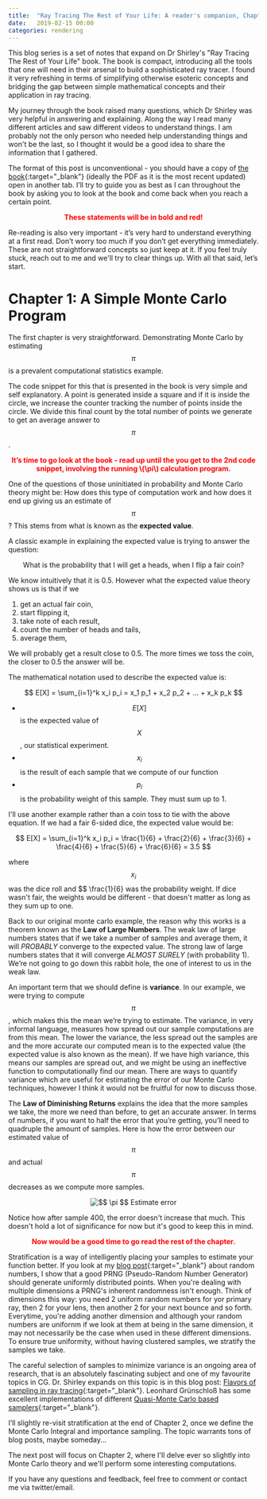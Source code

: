 ```yaml
---
title:  "Ray Tracing The Rest of Your Life: A reader's companion, Chapter 1"
date:   2019-02-15 00:00
categories: rendering
---
```

This blog series is a set of notes that expand on Dr Shirley's "Ray Tracing The Rest of Your Life" book. The book is compact, introducing all the tools that one will need in their arsenal to build a sophisticated ray tracer. I found it very refreshing in terms of simplifying otherwise esoteric concepts and bridging the gap between simple mathematical concepts and their application in ray tracing. 

My journey through the book raised many questions, which Dr Shirley was very helpful in answering and explaining. Along the way I read many different articles and saw different videos to understand things. I am probably not the only person who needed help understanding things and won't be the last, so I thought it would be a good idea to share the information that I gathered.

The format of this post is unconventional  - you should have a copy of [the book](http://www.realtimerendering.com/raytracing/Ray%20Tracing_%20the%20Rest%20of%20Your%20Life.pdf){:target="_blank"} (ideally the PDF as it is the most recent updated) open in another tab. I’ll try to guide you as best as I can throughout the book by asking you to look at the book and come back when you reach a certain point.
<p align="center" style="color:red;">
<b>These statements will be in bold and red! </b></p>

Re-reading is also very important - it’s very hard to understand everything at a first read. Don’t worry too much if you don’t get everything immediately. These are not straightforward concepts so just keep at it. If you feel truly stuck, reach out to me and we'll try to clear things up. With all that said, let’s start.

# Chapter 1: A Simple Monte Carlo Program

The first chapter is very straightforward. Demonstrating Monte Carlo by estimating $$ \pi $$ is a prevalent computational statistics example.

The code snippet for this that is presented in the book is very simple and self explanatory. A point is generated inside a square and if it is inside the circle, we increase the counter tracking the number of points inside the circle. We divide this final count by the total number of points we generate to get an average answer to $$ \pi $$. 

<p align="center" style="color:red;">
<b>
It’s time to go look at the book - read up until the you get to the 2nd code snippet, involving the running \(\pi\) calculation program.
</b>
</p>

One of the questions of those uninitiated in probability and Monte Carlo theory might be: How does this type of computation work and how does it end up giving us an estimate of $$ \pi $$? This stems from what is known as the **expected value**. 

A classic example in explaining the expected value is trying to answer the question: 

<p align="center">
What is the probability that I will get a heads, when I flip a fair coin?
</p>

We know intuitively that it is 0.5. However what the expected value theory shows us is that if we 

1. get an actual fair coin, 
2. start flipping it, 
3. take note of each result, 
4. count the number of heads and tails, 
5. average them, 

We will probably get a result close to 0.5. The more times we toss the coin, the closer to 0.5 the answer will be.

The mathematical notation used to describe the expected value is:

$$
E[X] = \sum_{i=1}^k x_i p_i = x_1 p_1 + x_2 p_2 + ... + x_k p_k
$$

* $$ E[X] $$ is the expected value of $$ X $$, our statistical experiment.
* $$ x_i $$ is the result of each sample that we compute of our function
* $$ p_i $$ is the probability weight of this sample. They must sum up to 1.

I'll use another example rather than a coin toss to tie with the above equation. If we had a fair 6-sided dice, the expected value would be:

$$
E[X] = \sum_{i=1}^k x_i p_i = \frac{1}{6} + \frac{2}{6} + \frac{3}{6} +  \frac{4}{6} + \frac{5}{6} + \frac{6}{6} = 3.5
$$ 

where $$ x_i $$ was the dice roll and $$ \frac{1}{6} was the probability weight. If dice wasn't fair, the weights would be different - that doesn't matter as long as they sum up to one.

Back to our original monte carlo example, the reason why this works is a theorem known as the **Law of Large Numbers**. The weak law of large numbers states that if we take a number of samples and average them, it will *PROBABLY* converge to the expected value. The strong law of large numbers states that it will converge *ALMOST SURELY* (with probability 1). We’re not going to go down this rabbit hole, the one of interest to us in the weak law.

An important term that we should define is **variance**. In our example, we were trying to compute $$ \pi $$, which makes this  the mean we’re trying to estimate. The variance, in very informal language, measures how spread out our sample computations are from this mean. The lower the variance, the less spread out the samples are and the more accurate our computed mean is to the expected value (the expected value is also known as the mean). If we have high variance, this means our samples are spread out, and we might be using an ineffective function to computationally find our mean. There are ways to quantify variance which are useful for estimating the error of our Monte Carlo techniques, however I think it would not be fruitful for now to discuss those.

The **Law of Diminishing Returns** explains the idea that the more samples we take, the more we need than before, to get an accurate answer.  In terms of numbers, if you want to half the error that you’re getting, you’ll need to quadruple the amount of samples. Here is how the error between our estimated value of $$ \pi $$ and actual $$ \pi $$ decreases as we compute more samples.

<p align="center">
<img src="{{ site.url }}/assets/posts/rt_rc_chapter1/pi_estimate.png" alt=" $$ \pi $$ Estimate error">
</p>

Notice how after sample 400, the error doesn't increase that much. This doesn't hold a lot of significance for now but it's good to keep this in mind.

<p align="center" style="color:red;">
<b>Now would be a good time to go read the rest of the chapter.</b>
</p>

Stratification is a way of intelligently placing your samples to estimate your function better. If you look at my [blog post](https://dargouder.github.io/darryls-pixels/mathematics/2018/07/04/prngs/){:target="_blank"} about random numbers, I show that a good PRNG (Pseudo-Random Number Generator) should generate uniformly distributed points. When you're dealing with multiple dimensions a PRNG's inherent randomness isn't enough. Think of dimensions this way: you need 2 uniform random numbers for yor primary ray, then 2 for your lens, then another 2 for your next bounce and so forth. Everytime, you're adding another dimension and although your random numbers are unifornm if we look at them at being in the same dimension, it may not necessarily be the case when used in these different dimensions. To ensure true uniformity, without having clustered samples, we stratify the samples we take. 

The careful selection of samples to minimize variance is an ongoing area of research, that is an absolutely fascinating subject and one of my favourite topics in CG. Dr. Shirley expands on this topic is in this blog post: [Flavors of sampling in ray tracing](http://psgraphics.blogspot.com/2018/10/flavors-of-sampling-in-ray-tracing.html){:target="_blank"}. Leonhard Grünschloß has some excellent implementations of different [Quasi-Monte Carlo based samplers](http://gruenschloss.org/){:target="_blank"}.

I’ll slightly re-visit stratification at the end of Chapter 2, once we define the Monte Carlo Integral and importance sampling. The topic warrants tons of blog posts, maybe someday...

The next post will focus on Chapter 2, where I'll delve ever so slightly into Monte Carlo theory and we'll perform some interesting computations.



If you have any questions and feedback, feel free to comment or contact me via twitter/email.
